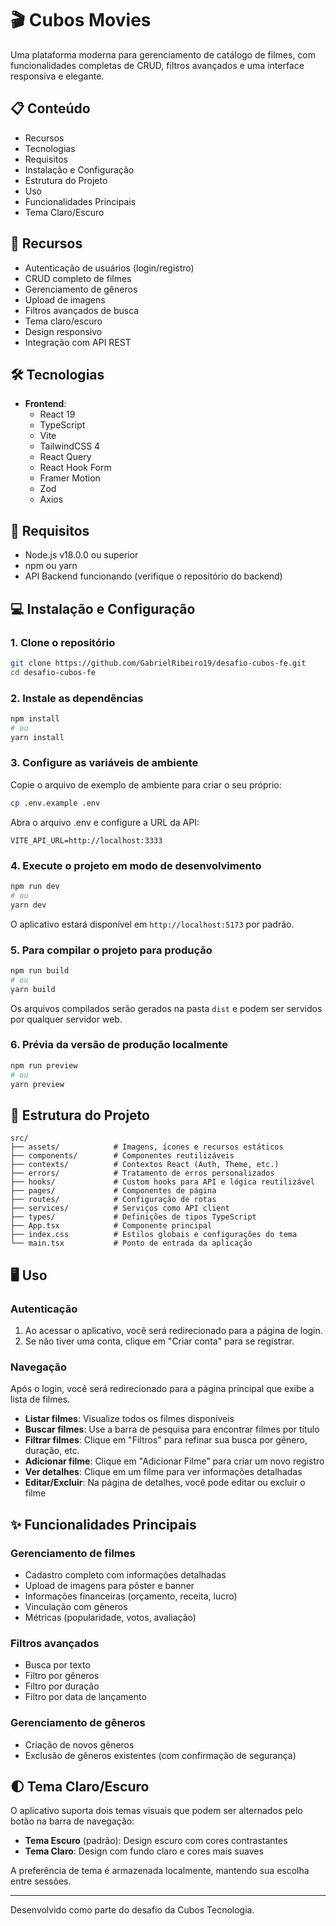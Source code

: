 # 🎬 Cubos Movies

Uma plataforma moderna para gerenciamento de catálogo de filmes, com funcionalidades completas de CRUD, filtros avançados e uma interface responsiva e elegante.

## 📋 Conteúdo

- Recursos
- Tecnologias
- Requisitos
- Instalação e Configuração
- Estrutura do Projeto
- Uso
- Funcionalidades Principais
- Tema Claro/Escuro

## 🚀 Recursos

- Autenticação de usuários (login/registro)
- CRUD completo de filmes
- Gerenciamento de gêneros
- Upload de imagens
- Filtros avançados de busca
- Tema claro/escuro
- Design responsivo
- Integração com API REST

## 🛠️ Tecnologias

- **Frontend**:
  - React 19
  - TypeScript
  - Vite
  - TailwindCSS 4
  - React Query
  - React Hook Form
  - Framer Motion
  - Zod
  - Axios

## 📌 Requisitos

- Node.js v18.0.0 ou superior
- npm ou yarn
- API Backend funcionando (verifique o repositório do backend)

## 💻 Instalação e Configuração

### 1. Clone o repositório

```bash
git clone https://github.com/GabrielRibeiro19/desafio-cubos-fe.git
cd desafio-cubos-fe
```

### 2. Instale as dependências

```bash
npm install
# ou
yarn install
```

### 3. Configure as variáveis de ambiente

Copie o arquivo de exemplo de ambiente para criar o seu próprio:

```bash
cp .env.example .env
```

Abra o arquivo .env e configure a URL da API:

```
VITE_API_URL=http://localhost:3333
```

### 4. Execute o projeto em modo de desenvolvimento

```bash
npm run dev
# ou
yarn dev
```

O aplicativo estará disponível em `http://localhost:5173` por padrão.

### 5. Para compilar o projeto para produção

```bash
npm run build
# ou
yarn build
```

Os arquivos compilados serão gerados na pasta `dist` e podem ser servidos por qualquer servidor web.

### 6. Prévia da versão de produção localmente

```bash
npm run preview
# ou
yarn preview
```

## 📁 Estrutura do Projeto

```
src/
├── assets/            # Imagens, ícones e recursos estáticos
├── components/        # Componentes reutilizáveis
├── contexts/          # Contextos React (Auth, Theme, etc.)
├── errors/            # Tratamento de erros personalizados
├── hooks/             # Custom hooks para API e lógica reutilizável
├── pages/             # Componentes de página
├── routes/            # Configuração de rotas
├── services/          # Serviços como API client
├── types/             # Definições de tipos TypeScript
├── App.tsx            # Componente principal
├── index.css          # Estilos globais e configurações do tema
└── main.tsx           # Ponto de entrada da aplicação
```

## 🖥️ Uso

### Autenticação

1. Ao acessar o aplicativo, você será redirecionado para a página de login.
2. Se não tiver uma conta, clique em "Criar conta" para se registrar.

### Navegação

Após o login, você será redirecionado para a página principal que exibe a lista de filmes.

- **Listar filmes**: Visualize todos os filmes disponíveis
- **Buscar filmes**: Use a barra de pesquisa para encontrar filmes por título
- **Filtrar filmes**: Clique em "Filtros" para refinar sua busca por gênero, duração, etc.
- **Adicionar filme**: Clique em "Adicionar Filme" para criar um novo registro
- **Ver detalhes**: Clique em um filme para ver informações detalhadas
- **Editar/Excluir**: Na página de detalhes, você pode editar ou excluir o filme

## ✨ Funcionalidades Principais

### Gerenciamento de filmes

- Cadastro completo com informações detalhadas
- Upload de imagens para pôster e banner
- Informações financeiras (orçamento, receita, lucro)
- Vinculação com gêneros
- Métricas (popularidade, votos, avaliação)

### Filtros avançados

- Busca por texto
- Filtro por gêneros
- Filtro por duração
- Filtro por data de lançamento

### Gerenciamento de gêneros

- Criação de novos gêneros
- Exclusão de gêneros existentes (com confirmação de segurança)

## 🌓 Tema Claro/Escuro

O aplicativo suporta dois temas visuais que podem ser alternados pelo botão na barra de navegação:

- **Tema Escuro** (padrão): Design escuro com cores contrastantes
- **Tema Claro**: Design com fundo claro e cores mais suaves

A preferência de tema é armazenada localmente, mantendo sua escolha entre sessões.

---

Desenvolvido como parte do desafio da Cubos Tecnologia.
